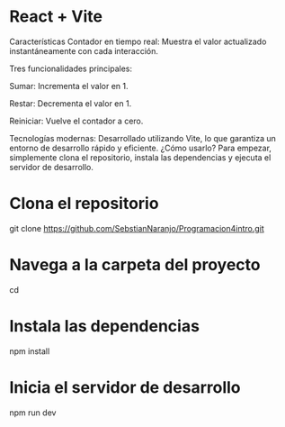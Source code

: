 # React + Vite
Características
Contador en tiempo real: Muestra el valor actualizado instantáneamente con cada interacción.

Tres funcionalidades principales:

Sumar: Incrementa el valor en 1.

Restar: Decrementa el valor en 1.

Reiniciar: Vuelve el contador a cero.

Tecnologías modernas: Desarrollado utilizando Vite, lo que garantiza un entorno de desarrollo rápido y eficiente.
¿Cómo usarlo?
Para empezar, simplemente clona el repositorio, instala las dependencias y ejecuta el servidor de desarrollo.
# Clona el repositorio
git clone <https://github.com/SebstianNaranjo/Programacion4intro.git>

# Navega a la carpeta del proyecto
cd <Programacion4intro>

# Instala las dependencias
npm install

# Inicia el servidor de desarrollo
npm run dev